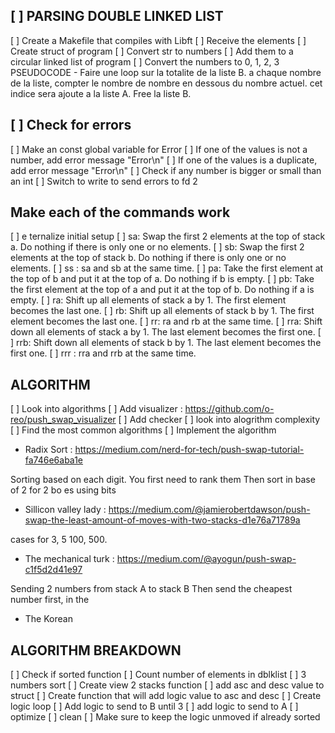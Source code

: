 ## [ ] PARSING DOUBLE LINKED LIST

[ ] Create a Makefile that compiles with Libft 
[ ] Receive the elements
[ ] Create struct of program
[ ] Convert str to numbers
[ ] Add them to a circular linked list of program
[ ] Convert the numbers to 0, 1, 2, 3
	PSEUDOCODE
	- Faire une loop sur la totalite de la liste B.
	a chaque nombre de la liste, compter le nombre de nombre en dessous du nombre actuel. cet indice sera ajoute a la liste A. 
	Free la liste B.

## [ ] Check for errors

[ ] Make an const global variable for Error
[ ] If one of the values is not a number, add error message "Error\n"
[ ] If one of the values is a duplicate, add error message "Error\n"
[ ] Check if any number is bigger or small than an int
[ ] Switch to write to send errors to fd 2

## Make each of the commands work

[ ] e ternalize initial setup
[ ] sa: Swap the first 2 elements at the top of stack a.
	Do nothing if there is only one or no elements.
[ ] sb: Swap the first 2 elements at the top of stack b.
	Do nothing if there is only one or no elements.
[ ] ss : sa and sb at the same time.
[ ] pa: Take the first element at the top of b and put it at the top of a.
	Do nothing if b is empty.
[ ] pb: Take the first element at the top of a and put it at the top of b.
	Do nothing if a is empty.
[ ] ra: Shift up all elements of stack a by 1.
	The first element becomes the last one.
[ ] rb: Shift up all elements of stack b by 1.
	The first element becomes the last one.
[ ] rr: ra and rb at the same time.
[ ] rra: Shift down all elements of stack a by 1.
	The last element becomes the first one.
[ ]	rrb: Shift down all elements of stack b by 1.
	The last element becomes the first one.
[ ] rrr : rra and rrb at the same time.

## ALGORITHM

[ ] Look into algorithms
[ ] Add visualizer : https://github.com/o-reo/push_swap_visualizer
[ ] Add checker
[ ] look into alogrithm complexity
[ ] Find the most common algorithms
[ ] Implement the algorithm

- Radix Sort : https://medium.com/nerd-for-tech/push-swap-tutorial-fa746e6aba1e

Sorting based on each digit. You first need to rank them
Then sort in base of 2 for 2 bo es using bits

- Sillicon valley lady : https://medium.com/@jamierobertdawson/push-swap-the-least-amount-of-moves-with-two-stacks-d1e76a71789a

cases for 3, 5 100, 500.

- The mechanical turk : https://medium.com/@ayogun/push-swap-c1f5d2d41e97

Sending 2 numbers from stack A to stack B
Then send the cheapest number first, in the 


- The Korean

## ALGORITHM BREAKDOWN

[ ] Check if sorted function
[ ] Count number of elements in dblklist
[ ] 3 numbers sort
[ ] Create view 2 stacks function
[ ] add asc and desc value to struct
[ ] Create function that will add logic value to asc and desc
[ ] Create logic loop
[ ] Add logic to send to B until 3
[ ] add logic to send to A
[ ] optimize
[ ] clean
[ ] Make sure to keep the logic unmoved if already sorted

